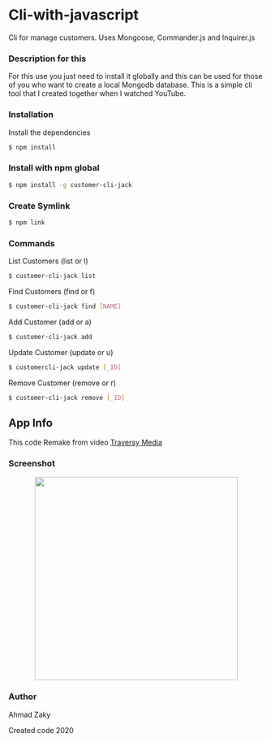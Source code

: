 # Cli-with-javascript

Cli for manage customers. Uses Mongoose, Commander.js and Inquirer.js

### Description for this

For this use you just need to install it globally and this can be used for those of you who want to create a local Mongodb database. This is a simple cli tool that I created together when I watched YouTube.

### Installation

Install the dependencies

```sh
$ npm install
```

### Install with npm global

```sh
$ npm install -g customer-cli-jack
```

### Create Symlink

```sh
$ npm link
```

### Commands

List Customers (list or l)

```sh
$ customer-cli-jack list
```

Find Customers (find or f)

```sh
$ customer-cli-jack find [NAME]
```

Add Customer (add or a)

```sh
$ customer-cli-jack add
```

Update Customer (update or u)

```sh
$ customercli-jack update [_ID]
```

Remove Customer (remove or r)

```sh
$ customer-cli-jack remove [_ID]
```

## App Info

This code Remake from video [Traversy Media](https://www.youtube.com/watch?v=v2GKt39-LPA)

### Screenshot

<div align="center">
    <img src="https://user-images.githubusercontent.com/50357969/96570889-198eab80-12f5-11eb-975e-73cde72073ab.jpg" width="400px"</img> 
</div>

### Author

Ahmad Zaky

Created code 2020
